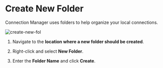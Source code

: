 # Create New Folder

Connection Manager uses folders to help organize your local connections.  

![create-new-fol](/create-folder.png)

1. Navigate to the **location where a new folder should be created**. 

2. Right-click and select **New Folder**. 

3. Enter the **Folder Name** and click **Create**.